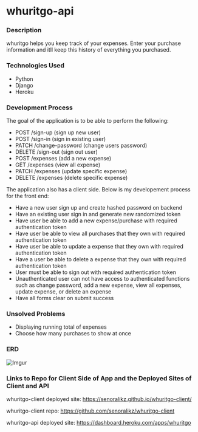 # whuritgo-api

### Description
whuritgo helps you keep track of your expenses. Enter your purchase information and itll keep this history of everything you purchased.

### Technologies Used
- Python
- Django
- Heroku

### Development Process
The goal of the application is to be able to perform the following:
- POST /sign-up (sign up new user)
- POST /sign-in (sign in existing user)
- PATCH /change-password (change users password)
- DELETE /sign-out (sign out user)
- POST /expenses (add a new expense)
- GET /expenses (view all expense)
- PATCH /expenses (update specific expense)
- DELETE /expenses (delete specific expense)

The application also has a client side. Below is my developement process for the front end:
- Have a new user sign up and create hashed password on backend
- Have an existing user sign in and generate new randomized token
- Have user be able to add a new expense/purchase with required authentication token
- Have user be able to view all purchases that they own with required authentication token
- Have user be able to update a expense that they own with required authentication token
- Have a user be able to delete a expense that they own with required authentication token
- User must be able to sign out with required authentication token
- Unauthenticated user can not have access to authenticated functions such as change password, add a new expense, view all expenses, update expense, or delete an expense
- Have all forms clear on submit success

### Unsolved Problems
- Displaying running total of expenses
- Choose how many purchases to show at once

### ERD
![Imgur](https://i.imgur.com/eJ0fCe9.png "ERD for Project 4")

### Links to Repo for Client Side of App and the Deployed Sites of Client and API
whuritgo-client deployed site:
https://senoralikz.github.io/whuritgo-client/

whuritgo-client repo:
https://github.com/senoralikz/whuritgo-client

whuritgo-api deployed site:
https://dashboard.heroku.com/apps/whuritgo
